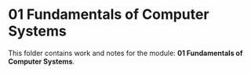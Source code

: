 # 01 Fundamentals of Computer Systems

This folder contains work and notes for the module: **01 Fundamentals of Computer Systems**.